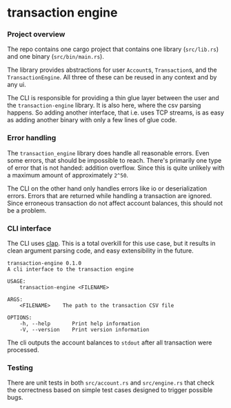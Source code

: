 # transaction engine

### Project overview

The repo contains one cargo project that contains one library (`src/lib.rs`) and one binary (`src/bin/main.rs`).

The library provides abstractions for user `Account`s, `Transaction`s, and the `TransactionEngine`. All three of these
can be reused in any context and by any ui.

The CLI is responsible for providing a thin glue layer between the user and the `transaction-engine` library. It is also
here, where the csv parsing happens. So adding another interface, that i.e. uses TCP streams, is as easy as adding
another binary with only a few lines of glue code.

### Error handling

The `transaction_engine` library does handle all reasonable errors. Even some errors, that should be impossible to
reach. There's primarily one type of error that is not handed: addition overflow. Since this is quite unlikely with a
maximum amount of approximately `2^50`.

The CLI on the other hand only handles errors like io or deserialization errors. Errors that are returned while handling
a transaction are ignored. Since erroneous transaction do not affect account balances, this should not be a problem.

### CLI interface

The CLI uses [clap](https://docs.rs/clap/latest/clap/). This is a total overkill for this use case, but it results in
clean argument parsing code, and easy extensibility in the future.

```
transaction-engine 0.1.0
A cli interface to the transaction engine

USAGE:
    transaction-engine <FILENAME>

ARGS:
    <FILENAME>    The path to the transaction CSV file

OPTIONS:
    -h, --help       Print help information
    -V, --version    Print version information
```

The cli outputs the account balances to `stdout` after all transaction were processed.

### Testing

There are unit tests in both `src/account.rs` and `src/engine.rs` that check the correctness based on simple test cases
designed to trigger possible bugs.
